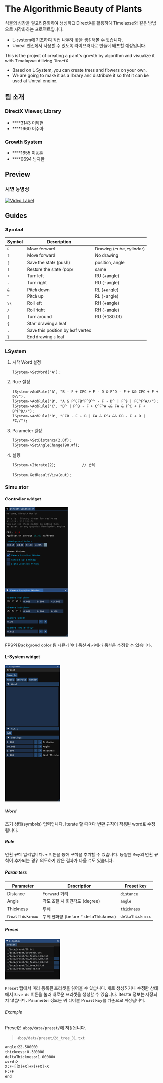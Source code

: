 # The Algorithmic Beauty of Plants
식물의 성장을 알고리즘화하여 생성하고 DirectX를 활용하여 Timelapse와 같은 방법으로 시각화하는 프로젝트입니다.
- L-system에 기초하여 직접 나무와 꽃을 생성해볼 수 있습니다.
- Unreal 엔진에서 사용할 수 있도록 라이브러리로 만들어 배포할 예정입니다.

This is the project of creating a plant's growth by algorithm and visualize it with Timelapse utilizing DirectX.
- Based on L-System, you can create trees and flowers on your own.
- We are going to make it as a library and distribute it so that it can be used at Unreal engine.

## 팀 소개

### DirectX Viewer, Library
- ****3143 이제현
- ****1660 이수아

### Growth System
- ****1655 이동훈
- ****0694 방지완

## Preview
### 시연 동영상
[![Video Label](https://img.youtube.com/vi/R9rPVV2W3PQ/0.jpg)](https://youtu.be/R9rPVV2W3PQ)

## Guides
### Symbol

|Symbol|Description| |
|---|---|---|
|`F`|Move forward|Drawing (cube, cylinder)|
|`f`|Move forward|No drawing |
|`[`|Save the state (push)|position, angle|
|`]`|Restore the state (pop)|same|
|`+`|Turn left|RU (+angle)|
|`-`|Turn right|RU (-angle)|
|`&`|Pitch down|RL (+angle)|
|`^`|Pitch up|RL (-angle)|
|`\\`|Roll left|RH (+angle)|
|`/`|Roll right|RH (-angle)|
|`\|`|Turn around|RU (+180.0f)|
|`{`|Start drawing a leaf||
|`.`|Save this position by leaf vertex||
|`}`|End drawing a leaf||

### LSystem
1. 시작 Word 설정
    ```
    lSystem->SetWord("A");
    ```
2. Rule 설정
    ```
    lSystem->AddRule('A', "B - F + CFC + F - D & F^D - F + && CFC + F + B//");
    lSystem->AddRule('B', "A & F^CFB^F^D^^ - F - D^ | F^B | FC^F^A//");
    lSystem->AddRule('C', "D^ | F^B - F + C^F^A && FA & F^C + F + B^F^D//");
    lSystem->AddRule('D', "CFB - F + B | FA & F^A && FB - F + B | FC//");
    ```
3. Parameter 설정
    ```
    lSystem->SetDistance(2.0f);
    lSystem->SetAngleChange(90.0f);
    ```
4. 실행
    ```
    lSystem->Iterate(2);            // 반복

    lSystem.GetResultView(out);
    ```

### Simulator
#### Controller widget
<img src="./docs/cameraWidget.png" width="206" height="425"/>

FPS와 Backgroud color 등 시뮬레이터 옵션과 카메라 옵션을 수정할 수 있습니다.

#### L-System widget
<img src="./docs/lSystemWidget.png" width="181" height="448"/>

##### Word
초기 상태(symbols) 입력입니다. Iterate 할 때마다 변환 규칙이 적용된 word로 수정됩니다.

##### Rule
변환 규칙 입력입니다. `+` 버튼을 통해 규칙을 추가할 수 있습니다. 동일한 Key의 변환 규칙이 추가되는 경우 의도하지 않은 결과가 나올 수도 있습니다.

##### Paramters

|Parameter|Description|Preset key|
|---|---|---|
|Distance|Forward 거리|`distance`|
|Angle|각도 조절 시 회전각도 (degree)|`angle`|
|Thickness|두께|`thickness`|
|Next Thickness|두께 변화량 (before * deltaThickness)|`deltaThickness`| 

##### Preset
<img src="./docs/preset.png" width="181" height="133"/>

`Preset` 탭에서 미리 등록된 프리셋을 읽어올 수 있습니다. 새로 생성하거나 수정한 상태에서 `Save As` 버튼을 눌러 새로운 프리셋을 생성할 수 있습니다. Iterate 정보는 저장되지 않습니다. Parameter 정보는 위 테이블 Preset key를 기준으로 저장됩니다.

###### Example
Preset은 `abop/data/preset/`에 저장됩니다.
> `abop/data/preset/2d_tree_01.txt`
```
angle:22.500000
thickness:0.300000
deltaThickness:1.000000
word:X
X:F-[[X]+X]+F[+FX]-X
F:FF
end
```
